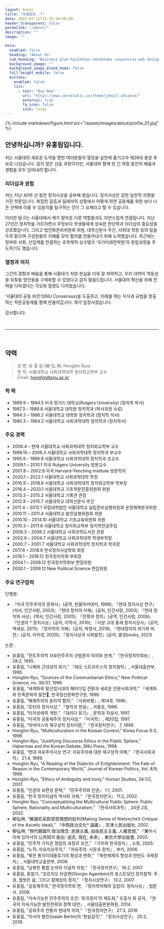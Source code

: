 ```yaml
---
layout: basic
title: "유홍림은..?"
date: 2022-07-12T15:15:34+10:00
header_transparent: false
permalink: "/about/"
description: ""
image: ""

hero:
  enabled: false
  heading: "About Us"
  sub_heading: "Business plan hackathon handshake responsive web design."
  background_image: ""
  background_image_blend_mode: false
  full_height_mobile: false
  buttons:
    enabled: false
    list:
      - text: "Buy Now"
        url: "https://www.zerostatic.io/theme/jekyll-advance/"
        external: true
        fa_icon: false
        size: large
---
```



{% include markdown/figure.html src="/assets/images/about/profile_01.jpg" %}


## 안녕하십니까? 유홍림입니다.

저는 서울대의 새로운 도약을 향한 여러분들의 열망을 실천에 옮기고자 제28대 총장 후보로 나섰습니다. 길지 않은 선출 과정이지만, 서울대와 함께 한 긴 여정 동안의 배움과 경험을 모두 담아내려 합니다.

### 리더십과 경험

저는 지난 40여 년 동안 정치사상을 공부해 왔습니다. 정치사상은 강한 실천적 지향을 가진 학문입니다. 복잡한 갈등과 딜레마의 상황에서 어떻게 하면 공동체를 위한 보다 나은 선택에 이를 수 있을지를 탐구하는 것이 그 요체라고 할 수 있습니다.

이러한 탐구는 서울대에서 제가 맡아온 다른 역할들과도 자연스럽게 연결됩니다. 지난 27년간 정치학을 가르치면서 무엇보다 학생들에게 성숙한 판단력과 리더십의 중요성을 강조했습니다. 그리고 법인화준비위원회 위원, 대학신문사 주간, 사회대 학장 등의 일을 두루 맡으며 구성원들의 지혜를 모아 합의를 만들어내기 위해 노력했습니다. 최근에는 정부와 사회, 산업계를 연결하는 초학제적 싱크탱크 ‘국가미래전략원’의 창립과정을 주도하기도 했습니다.

### 열정과 의지

그간의 경험과 배움을 통해 서울대가 처한 현실을 더욱 잘 파악하고, 우리 대학이 역동성을 되찾을 방안들을 구체화할 수 있었다고 감히 말씀드립니다. 서울대의 혁신을 위해 전력을 다하겠다는 각오와 열정도 다져왔습니다.

 ‘서울대의 공동 비전’(SNU Consensus)을 도출하고, 미래를 여는 지식과 규범을 창출하는 학문공동체를 함께 만들어갑시다. 제가 앞장서겠습니다.

감사합니다.

<!-- <img class="sign" src="/assets/images/about/signature.png" width=100 height=100> -->


<br>
<hr>
<br>

## 약력

> 성 명: 유 홍 림 (柳 弘 林, Honglim Ryu) <br>
> 현 직: 서울대학교 사회과학대학 정치외교학부 교수 <br>
> Email: honglim@snu.ac.kr <br>

### 학 력
* 1989.9 – 1994.5   미국 럿거스 대학교(Rutgers University) (정치학 박사)
* 1987.3 – 1989.8   서울대학교 대학원 정치학과 (박사과정 수료)
* 1984.3 – 1986.2   서울대학교 대학원 정치학과 (정치학 석사)
* 1980.3 – 1984.2   서울대학교 사회과학대학 정치학과 (정치학사)

### 주요 경력
* 2006.4 – 현재      서울대학교 사회과학대학 정치외교학부 교수
* 1999.10 – 2006.3   서울대학교 사회과학대학 정치학과 부교수
* 1995.9 - 1999.9    서울대학교 사회과학대학 정치학과 조교수
* 2009.1 – 2010.1    미국 Rutgers University 방문교수
* 2001.8 – 2002.8    미국 Harvard-Yenching Institute 방문학자
* 2020.1 – 2022.1    서울대학교 사회과학대학 학장
* 2016.9 – 2018.8    서울대학교 사회과학대학 정치외교학부 학부장
* 2016.4 – 2020.1    서울대학교 기초학문진흥위원회 위원
* 2013.3 – 2015.2    서울대학교 기록관 관장
* 2012.8 – 2015.7    서울대학교 대학신문사 주간
* 2011.4 – 2012.1    국립대학법인 서울대학교 설립준비실행위원회 운영체제분과위원
* 2010.11 – 2011.4   서울대학교 발전실행위원회 위원
* 2010.10 – 2014.10  서울대학교 기초교육위원회 위원
* 2010.3 – 2011.8    서울대학교 정치외교학부 정치학전공주임
* 2006.3 – 2008.2    서울대학교 사회과학도서관 관장
* 2002.8 – 2004.7    서울대학교 사회과학대학 학생부학장
* 2000.7 – 2001.7    서울대학교 사회과학대학 정치학과 학과장
* 2017.6 – 2018.6    한국정치사상학회 회장
* 2016.1 – 2016.12   한국정치학회 부회장
* 2004.1 – 2008.12   한국정치학회보 편집위원
* 2000.1 – 2009.12   New Political Science 편집위원


### 주요 연구업적

단행본:
* 『미국 민주주의의 문화사』(공역, 한울아카데미, 1999); 『현대 정치사상 연구』(저서, 인간사랑, 2003); 『현대 정치의 이해』(공저, 인간사랑, 2003); 『현대 정치와 사상』(역서, 인간사랑, 2005); 『전쟁과 정의』(공역, 인간사랑, 2009); 『인권의 * 정치사상』(공저, 이학사, 2010); 『서양 고대 중세 정치사상사』(공저, 책세상, 2011); 『정치학의 이해』(공저, 박영사, 2019), 『현대정치의 위기와 비전』(공저, 아카넷, 2020); 『정치사상과 사회발전』(공저, 중앙books, 2021)

논문:
* 유홍림, “칸트주의적 자유민주주의 규범론의 의의와 한계,” 『한국정치학회보』, 28:2, 1995.
* 유홍림, “니체와 근대성의 위기,” 『레오 스트라우스의 정치철학』, 서울대출판부, 1995.
* Honglim Ryu, "Sources of the Communitarian Ethics," New Political Science, no. 36/37, 1996.
* 유홍림, “세계화와 탈산업시대의 패러다임 전환과 새로운 인문사회과학,” 『세계화와 민족문화의 발전󰡕, 한국정신문화연구원, 1996.
* 유홍림, “해체주의의 윤리적 함의,” 『사회비평』, 제14호, 1996.
* 유홍림, “로티의 정치사상,” 『철학과 현실』, 겨울호, 1996.
* 유홍림, “타자성에의 개방,” 『데리다 읽기』, 문학과 지성사, 1997.
* 유홍림, “미국의 공동체주의 정치사상,” 『미국학』, 제20집, 1997.
* 유홍림, “하버마스의 재구성적 정치이론,” 『한국정치연구』 7, 1998.
* Honglim Ryu, "Multiculturalism in the Korean Context," Korea Focus 6:3, 1998.
* Honglim Ryu, "Justifying Discourse Ethics in the Public Sphere," Habermas and the Korean Debate, SNU Press, 1998.
* 유홍림, “현대 자유주의사상 연구: 자유주의에 대한 재구성적 이해,” 『한국사회과학』 21:4, 1999.
* Honglim Ryu, "A Reading of the Dialectic of Enlightenment: The Fate of Reason in the Contemporary World," Journal of Korean Politics, Vol. 8/9, 1999.
* Honglim Ryu, "Ethics of Ambiguity and Irony," Human Studies, 24:1/2, 2001.
* 유홍림, “인권의 보편성 문제,” 『민주주의와 인권』 1:1, 2001.
* 유홍림, “한국 정치이념의 역사와 과제,” 『한국정치연구』 11:2, 2002.
* Honglim Ryu, “Conceptualizing the Multicultural Public Sphere: Public Sphere, Rationality and  Multiculturalism,” 『한국사회과학』, 24권 2호, 2002.
* 柳弘林, “解讀尼采對禁慾理想的批判(Making Sense of Nietzsche’s Critique of the Ascetic Ideal),” 『中西政治文化* 論叢』, 天津人民出版社, 2002.
* 柳弘林, “現代韓國의 政治理念: 民族主義, 自由民主主義, 人權思想,” 『東아시아에 있어서의 公共知의 創出: 過去, 現在, 未來』, 東京大學出版會, 2003.
* 유홍림, “민주적 가치관 정립의 과정과 조건,” 『가치와 한국정치』, 소화, 2005.
* 유홍림, “노직: 자유지상주의,” 『자유주의: 시장과 정치』, 부키, 2006.
* 유홍림, “북한 통치이데올로기의 형성과 변화,” 『북한체제의 형성과 한반도 국제정치』, 서울대학교출판부, 2006.
* 유홍림, “남북한 통합 논의의 이념적 자원,” 『한국정치연구』 16:2, 2007.
* 유홍림, 홍철기, “조르지오 아감벤(Giorgio Agamben)의 포스트모던 정치철학: 주권, 헐벗은 삶, 그리고 잠재성의 정치,” 『정치사상연구』 13:2, 2007.
* 유홍림, “공동체주의,” 한국정치학회 편, 『정치학이해의 길잡이: 정치사상』, 법문사, 2008.
* 유홍림, “지속가능한 민주주의의 조건: ‘토의정치’의 제도화,” 조흥식 외 공저, 『한국의 지속가능한 발전전략과 정책 대안』, 서울대출판문화원, 2014.
* 유홍림, “공화주의 전통의 현대적 의의,” 『한국정치연구』 27:3, 2018.
* 유홍림, “이사야 벌린(Isaiah Berlin)의 ‘현실감각’,”  『정치사상연구』 25:2, 2019.